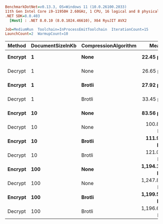 ``` ini

BenchmarkDotNet=v0.13.3, OS=Windows 11 (10.0.26100.2033)
11th Gen Intel Core i9-11950H 2.60GHz, 1 CPU, 16 logical and 8 physical cores
.NET SDK=8.0.403
  [Host] : .NET 8.0.10 (8.0.1024.46610), X64 RyuJIT AVX2

Job=MediumRun  Toolchain=InProcessEmitToolchain  IterationCount=15  
LaunchCount=2  WarmupCount=10  

```
|  Method | DocumentSizeInKb | CompressionAlgorithm |        Mean |     Error |    StdDev |    Gen0 |    Gen1 |    Gen2 |  Allocated |
|-------- |----------------- |--------------------- |------------:|----------:|----------:|--------:|--------:|--------:|-----------:|
| **Encrypt** |                **1** |                 **None** |    **22.45 μs** |  **0.447 μs** |  **0.655 μs** |  **0.1526** |  **0.0305** |       **-** |   **40.94 KB** |
| Decrypt |                1 |                 None |    26.65 μs |  0.165 μs |  0.247 μs |  0.1526 |  0.0305 |       - |   40.32 KB |
| **Encrypt** |                **1** |               **Brotli** |    **27.92 μs** |  **0.212 μs** |  **0.317 μs** |  **0.1526** |  **0.0305** |       **-** |    **37.3 KB** |
| Decrypt |                1 |               Brotli |    33.45 μs |  0.718 μs |  1.075 μs |  0.1221 |       - |       - |   39.95 KB |
| **Encrypt** |               **10** |                 **None** |    **83.56 μs** |  **0.358 μs** |  **0.502 μs** |  **0.6104** |  **0.1221** |       **-** |  **167.12 KB** |
| Decrypt |               10 |                 None |   100.88 μs |  0.437 μs |  0.627 μs |  0.6104 |  0.1221 |       - |  153.59 KB |
| **Encrypt** |               **10** |               **Brotli** |   **111.94 μs** |  **0.456 μs** |  **0.669 μs** |  **0.6104** |  **0.1221** |       **-** |  **164.26 KB** |
| Decrypt |               10 |               Brotli |   121.06 μs |  2.794 μs |  4.182 μs |  0.4883 |       - |       - |  141.31 KB |
| **Encrypt** |              **100** |                 **None** | **1,194.10 μs** | **37.744 μs** | **56.494 μs** | **23.4375** | **23.4375** | **21.4844** | **1638.78 KB** |
| Decrypt |              100 |                 None | 1,247.89 μs | 32.037 μs | 47.952 μs | 17.5781 | 15.6250 | 15.6250 | 1230.56 KB |
| **Encrypt** |              **100** |               **Brotli** | **1,199.53 μs** | **30.018 μs** | **44.930 μs** | **13.6719** | **11.7188** |  **9.7656** |    **1347 KB** |
| Decrypt |              100 |               Brotli | 1,196.64 μs | 22.702 μs | 33.979 μs | 11.7188 |  9.7656 |  9.7656 | 1097.75 KB |
